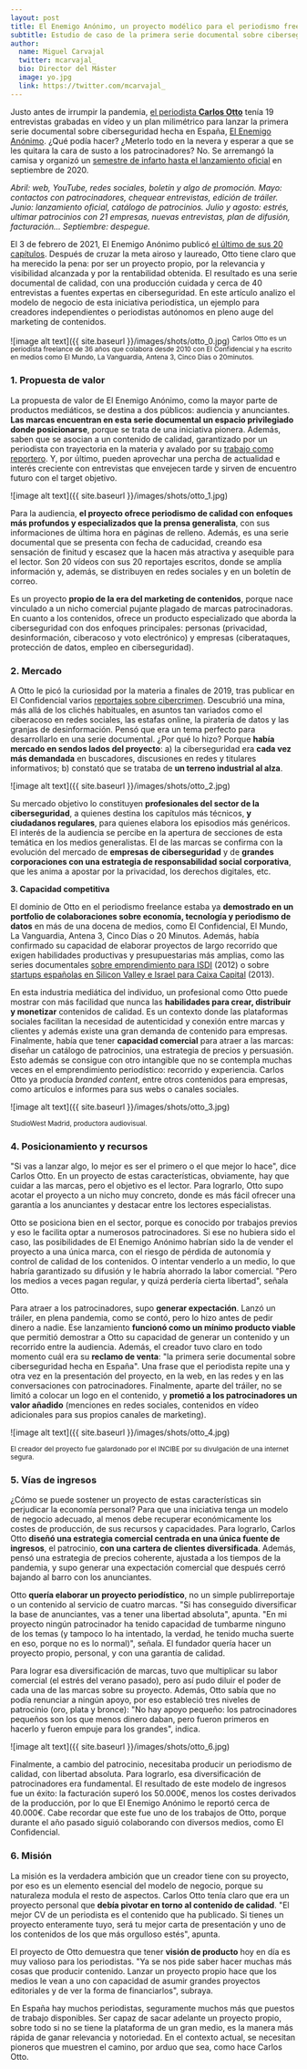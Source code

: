 ```yaml
---
layout: post
title: El Enemigo Anónimo, un proyecto modélico para el periodismo freelance en la era del marketing de contenidos
subtitle: Estudio de caso de la primera serie documental sobre ciberseguridad hecha en España, creada por Carlos Otto
author:
  name: Miguel Carvajal
  twitter: mcarvajal_
  bio: Director del Máster
  image: yo.jpg
  link: https://twitter.com/mcarvajal_
---
```

Justo antes de irrumpir la pandemia, [el periodista ](https://twitter.com/ottoreuss)**[Carlos Otto](https://twitter.com/ottoreuss)** tenía 19 entrevistas grabadas en vídeo y un plan milimétrico para lanzar la primera serie documental sobre ciberseguridad hecha en España, [El Enemigo Anónimo](https://www.elenemigoanonimo.com/). ¿Qué podía hacer? ¿Meterlo todo en la nevera y esperar a que se les quitara la cara de susto a los patrocinadores? No. Se arremangó la camisa y organizó un [semestre de infarto hasta el lanzamiento oficial](https://www.nobbot.com/entrevistas/ciberseguridad-carlos-otto/) en septiembre de 2020.

*Abril: web, YouTube, redes sociales, boletín y algo de promoción. Mayo: contactos con patrocinadores, chequear entrevistas, edición de tráiler. Junio: lanzamiento oficial, catálogo de patrocinios. Julio y agosto: estrés, ultimar patrocinios con 21 empresas, nuevas entrevistas, plan de difusión, facturación… Septiembre: despegue.*

El 3 de febrero de 2021, El Enemigo Anónimo publicó [el último de sus 20 capítulos](https://www.elenemigoanonimo.com/empleo-ciberseguridad-espana-formacion-hacking-el-enemigo-anonimo/). Después de cruzar la meta airoso y laureado, Otto tiene claro que ha merecido la pena: por ser un proyecto propio, por la relevancia y visibilidad alcanzada y por la rentabilidad obtenida. El resultado es una serie documental de calidad, con una producción cuidada y cerca de 40 entrevistas a fuentes expertas en ciberseguridad. En este artículo analizo el modelo de negocio de esta iniciativa periodística, un ejemplo para creadores independientes o periodistas autónomos en pleno auge del marketing de contenidos.

![image alt text]({{ site.baseurl }}/images/shots/otto_0.jpg)
<sup> Carlos Otto es un periodista freelance de 36 años que colabora desde 2010 con El Confidencial y ha escrito en medios como El Mundo, La Vanguardia, Antena 3, Cinco Días o 20minutos.

### 1. Propuesta de valor

La propuesta de valor de El Enemigo Anónimo, como la mayor parte de productos mediáticos, se destina a dos públicos: audiencia y anunciantes. **Las marcas encuentran en esta serie documental un espacio privilegiado donde posicionarse**, porque se trata de una iniciativa pionera. Además, saben que se asocian a un contenido de calidad, garantizado por un periodista con trayectoria en la materia y avalado por su [trabajo como reportero](https://www.elconfidencial.com/autores/carlos-otto-89/). Y, por último, pueden aprovechar una percha de actualidad e interés creciente con entrevistas que envejecen tarde y sirven de encuentro futuro con el target objetivo.

![image alt text]({{ site.baseurl }}/images/shots/otto_1.jpg)

Para la audiencia, **el proyecto ofrece periodismo de calidad con enfoques más profundos y especializados que la prensa generalista**, con sus informaciones de última hora en páginas de relleno. Además, es una serie documental que se presenta con fecha de caducidad, creando esa sensación de finitud y escasez que la hacen más atractiva y asequible para el lector. Son 20 vídeos con sus 20 reportajes escritos, donde se amplía información y, además, se distribuyen en redes sociales y en un boletín de correo.

Es un proyecto **propio de la era del marketing de contenidos**, porque nace vinculado a un nicho comercial pujante plagado de marcas patrocinadoras. En cuanto a los contenidos, ofrece un producto especializado que aborda la ciberseguridad con dos enfoques principales: personas (privacidad, desinformación, ciberacoso y voto electrónico) y empresas (ciberataques, protección de datos, empleo en ciberseguridad).

### 2. Mercado

A Otto le picó la curiosidad por la materia a finales de 2019, tras publicar en El Confidencial varios [reportajes sobre cibercrimen](https://www.elconfidencial.com/tecnologia/2017-11-27/hackers-sextorsion-ciberseguridad-ciberdelincuentes_1482785/). Descubrió una mina, más allá de los clichés habituales, en asuntos tan variados como el ciberacoso en redes sociales, las estafas online, la piratería de datos y las granjas de desinformación. Pensó que era un tema perfecto para desarrollarlo en una serie documental. ¿Por qué lo hizo? Porque **había mercado en sendos lados del proyecto**: a) la ciberseguridad era **cada vez más demandada** en buscadores, discusiones en redes y titulares informativos; b) constató que se trataba de **un terreno industrial al alza**.

![image alt text]({{ site.baseurl }}/images/shots/otto_2.jpg)

Su mercado objetivo lo constituyen **profesionales del sector de la ciberseguridad**, a quienes destina los capítulos más técnicos, **y ciudadanos regulares**, para quienes elabora los episodios más genéricos. El interés de la audiencia se percibe en la apertura de secciones de esta temática en los medios generalistas. El de las marcas se confirma con la evolución del mercado de **empresas de ciberseguridad** y de **grandes corporaciones con una estrategia de responsabilidad social corporativa**, que les anima a apostar por la privacidad, los derechos digitales, etc.

**3. Capacidad competitiva** 

El dominio de Otto en el periodismo freelance estaba ya **demostrado en un portfolio de colaboraciones sobre economía, tecnología y periodismo de datos** en más de una docena de medios, como El Confidencial, El Mundo, La Vanguardia, Antena 3, Cinco Días o 20 Minutos. Además, había confirmado su capacidad de elaborar proyectos de largo recorrido que exigen habilidades productivas y presupuestarias más amplias, como las series documentales [sobre emprendimiento para ISDI](https://www.youtube.com/results?search_query=%22Emprendedores%3A+mentes+distintas+para+tiempos+diferentes%22) (2012) o sobre [startups españolas en Silicon Valley e Israel para Caixa Capital](https://www.youtube.com/playlist?list=PLG4EIOhogOMheKnWe-ACt47wF2SLmeabg) (2013).

En esta industria mediática del individuo, un profesional como Otto puede mostrar con más facilidad que nunca las **habilidades para crear, distribuir y monetizar** contenidos de calidad. Es un contexto donde las plataformas sociales facilitan la necesidad de autenticidad y conexión entre marcas y clientes y además existe una gran demanda de contenido para empresas. Finalmente, había que tener **capacidad comercial** para atraer a las marcas: diseñar un catálogo de patrocinios, una estrategia de precios y persuasión. Esto además se consigue con otro intangible que no se contempla muchas veces en el emprendimiento periodístico: recorrido y experiencia. Carlos Otto ya producía *branded content*, entre otros contenidos para empresas, como artículos e informes para sus webs o canales sociales.

![image alt text]({{ site.baseurl }}/images/shots/otto_3.jpg)

<sup> StudioWest Madrid, productora audiovisual.

### 4. Posicionamiento y recursos

"Si vas a lanzar algo, lo mejor es ser el primero o el que mejor lo hace", dice Carlos Otto. En un proyecto de estas características, obviamente, hay que cuidar a las marcas, pero el objetivo es el lector. Para lograrlo, Otto supo acotar el proyecto a un nicho muy concreto, donde es más fácil ofrecer una garantía a los anunciantes y destacar entre los lectores especialistas. 

Otto se posiciona bien en el sector, porque es conocido por trabajos previos y eso le facilita optar a numerosos patrocinadores. Si ese no hubiera sido el caso, las posibilidades de El Enemigo Anónimo habrían sido la de vender el proyecto a una única marca, con el riesgo de pérdida de autonomía y control de calidad de los contenidos. O intentar venderlo a un medio, lo que habría garantizado su difusión y le habría ahorrado la labor comercial. "Pero los medios a veces pagan regular, y quizá perdería cierta libertad", señala Otto.

Para atraer a los patrocinadores, supo **generar expectación**. Lanzó un tráiler, en plena pandemia, como se contó, pero lo hizo antes de pedir dinero a nadie. Ese lanzamiento **funcionó como un mínimo producto viable** que permitió demostrar a Otto su capacidad de generar un contenido y un recorrido entre la audiencia. Además, el creador tuvo claro en todo momento cuál era su **reclamo de venta**: "la primera serie documental sobre ciberseguridad hecha en España". Una frase que el periodista repite una y otra vez en la presentación del proyecto, en la web, en las redes y en las conversaciones con patrocinadores. Finalmente, aparte del tráiler, no se limitó a colocar un logo en el contenido, y **prometió a los patrocinadores un valor añadido** (menciones en redes sociales, contenidos en vídeo adicionales para sus propios canales de marketing).

![image alt text]({{ site.baseurl }}/images/shots/otto_4.jpg)

<sup> El creador del proyecto fue galardonado por el INCIBE por su divulgación de una internet segura.

### 5. Vías de ingresos

¿Cómo se puede sostener un proyecto de estas características sin perjudicar la economía personal? Para que una iniciativa tenga un modelo de negocio adecuado, al menos debe recuperar económicamente los costes de producción, de sus recursos y capacidades. Para lograrlo, Carlos Otto **diseñó una estrategia comercial centrada en una única fuente de ingresos**, el patrocinio, **con una cartera de clientes diversificada**. Además, pensó una estrategia de precios coherente, ajustada a los tiempos de la pandemia, y supo generar una expectación comercial que después cerró bajando al barro con los anunciantes.

Otto **quería elaborar un proyecto periodístico**, no un simple publirreportaje o un contenido al servicio de cuatro marcas. "Si has conseguido diversificar la base de anunciantes, vas a tener una libertad absoluta", apunta. "En mi proyecto ningún patrocinador ha tenido capacidad de tumbarme ninguno de los temas (y tampoco lo ha intentado, la verdad, he tenido mucha suerte en eso, porque no es lo normal)", señala. El fundador quería hacer un proyecto propio, personal, y con una garantía de calidad.

Para lograr esa diversificación de marcas, tuvo que multiplicar su labor comercial (el estrés del verano pasado), pero así pudo diluir el poder de cada una de las marcas sobre su proyecto. Además, Otto sabía que no podía renunciar a ningún apoyo, por eso estableció tres niveles de patrocinio (oro, plata y bronce): "No hay apoyo pequeño: los patrocinadores pequeños son los que menos dinero daban, pero fueron primeros en hacerlo y fueron empuje para los grandes", indica.

![image alt text]({{ site.baseurl }}/images/shots/otto_6.jpg)

Finalmente, a cambio del patrocinio, necesitaba producir un periodismo de calidad, con libertad absoluta. Para lograrlo, esa diversificación de patrocinadores era fundamental. El resultado de este modelo de ingresos fue un éxito: la facturación superó los 50.000€, menos los costes derivados de la producción, por lo que El Enemigo Anónimo le reportó cerca de 40.000€. Cabe recordar que este fue uno de los trabajos de Otto, porque durante el año pasado siguió colaborando con diversos medios, como El Confidencial. 

### 6. Misión

La misión es la verdadera ambición que un creador tiene con su proyecto, por eso es un elemento esencial del modelo de negocio, porque su naturaleza modula el resto de aspectos. Carlos Otto tenía claro que era un proyecto personal que **debía pivotar en torno al contenido de calidad**. "El mejor CV de un periodista es el contenido que ha publicado. Si tienes un proyecto enteramente tuyo, será tu mejor carta de presentación y uno de los contenidos de los que más orgulloso estés", apunta.

El proyecto de Otto demuestra que tener **visión de producto** hoy en día es muy valioso para los periodistas. "Ya se nos pide saber hacer muchas más cosas que producir contenido. Lanzar un proyecto propio hace que los medios le vean a uno con capacidad de asumir grandes proyectos editoriales y de ver la forma de financiarlos", subraya. 

En España hay muchos periodistas, seguramente muchos más que puestos de trabajo disponibles. Ser capaz de sacar adelante un proyecto propio, sobre todo si no se tiene la plataforma de un gran medio, es la manera más rápida de ganar relevancia y notoriedad. En el contexto actual, se necesitan pioneros que muestren el camino, por arduo que sea, como hace Carlos Otto.